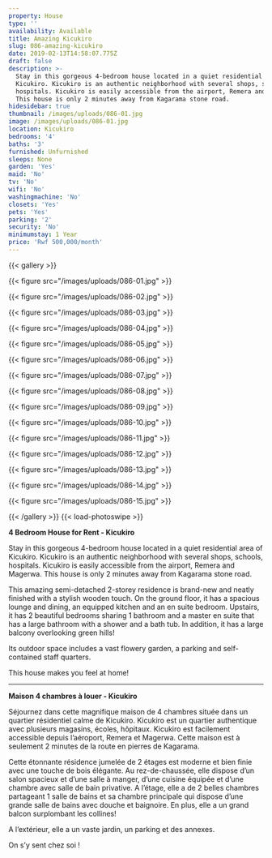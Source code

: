 ```yaml
---
property: House
type: ''
availability: Available
title: Amazing Kicukiro
slug: 086-amazing-kicukiro
date: 2019-02-13T14:58:07.775Z
draft: false
description: >-
  Stay in this gorgeous 4-bedroom house located in a quiet residential area of
  Kicukiro. Kicukiro is an authentic neighborhood with several shops, schools,
  hospitals. Kicukiro is easily accessible from the airport, Remera and Magerwa.
  This house is only 2 minutes away from Kagarama stone road. 
hidesidebar: true
thumbnail: /images/uploads/086-01.jpg
image: /images/uploads/086-01.jpg
location: Kicukiro
bedrooms: '4'
baths: '3'
furnished: Unfurnished
sleeps: None
garden: 'Yes'
maid: 'No'
tv: 'No'
wifi: 'No'
washingmachine: 'No'
closets: 'Yes'
pets: 'Yes'
parking: '2'
security: 'No'
minimumstay: 1 Year
price: 'Rwf 500,000/month'
---
```

{{< gallery >}} 

{{< figure src="/images/uploads/086-01.jpg" >}} 

{{< figure src="/images/uploads/086-02.jpg" >}}

 {{< figure src="/images/uploads/086-03.jpg" >}} 

{{< figure src="/images/uploads/086-04.jpg" >}}

{{< figure src="/images/uploads/086-05.jpg" >}}

 {{< figure src="/images/uploads/086-06.jpg" >}}

 {{< figure src="/images/uploads/086-07.jpg" >}}

 {{< figure src="/images/uploads/086-08.jpg" >}}

{{< figure src="/images/uploads/086-09.jpg" >}} 

{{< figure src="/images/uploads/086-10.jpg" >}}

 {{< figure src="/images/uploads/086-11.jpg" >}} 

{{< figure src="/images/uploads/086-12.jpg" >}}

{{< figure src="/images/uploads/086-13.jpg" >}}

{{< figure src="/images/uploads/086-14.jpg" >}}

{{< figure src="/images/uploads/086-15.jpg" >}}

 {{< /gallery >}} {{< load-photoswipe >}}

**4 Bedroom House for Rent - Kicukiro**

Stay in this gorgeous 4-bedroom house located in a quiet residential area of Kicukiro. Kicukiro is an authentic neighborhood with several shops, schools, hospitals. Kicukiro is easily accessible from the airport, Remera and Magerwa. This house is only 2 minutes away from Kagarama stone road. 

This amazing semi-detached 2-storey residence is brand-new and neatly finished with a stylish wooden touch. On the ground floor, it has a spacious lounge and dining, an equipped kitchen and an en suite bedroom. Upstairs, it has 2 beautiful bedrooms sharing 1 bathroom and a master en suite that has a large bathroom with a shower and a bath tub. In addition, it has a large balcony overlooking green hills! 

Its outdoor space includes a vast flowery garden, a parking and self-contained staff quarters.

This house makes you feel at home!

- - -

**Maison 4 chambres à louer - Kicukiro**

Séjournez dans cette magnifique maison de 4 chambres située dans un quartier résidentiel calme de Kicukiro. Kicukiro est un quartier authentique avec plusieurs magasins, écoles, hôpitaux. Kicukiro est facilement accessible depuis l’aéroport, Remera et Magerwa. Cette maison est à seulement 2 minutes de la route en pierres de Kagarama.

Cette étonnante résidence jumelée de 2 étages est moderne et bien finie avec une touche de bois élégante. Au rez-de-chaussée, elle dispose d’un salon spacieux et d’une salle à manger, d’une cuisine équipée et d’une chambre avec salle de bain privative. A l’étage, elle a de 2 belles chambres partageant 1 salle de bains et sa chambre principale qui dispose d’une grande salle de bains avec douche et baignoire. En plus, elle a un grand balcon surplombant les collines!

A l’extérieur, elle a un vaste jardin, un parking et des annexes.

On s’y sent chez soi !
